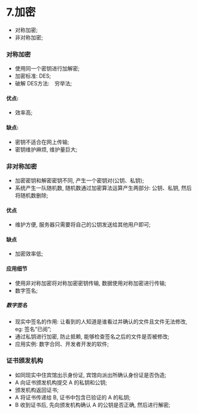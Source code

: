 # 7.加密
- 对称加密;
- 非对称加密;

### 对称加密
- 使用同一个密钥进行加解密;
- 加密标准: DES;
- 破解 DES方法:　穷举法;

#### 优点:
- 效率高;
#### 缺点:
- 密钥不适合在网上传输;
- 密钥维护麻烦, 维护量巨大;

### 非对称加密
- 加密密钥和解密密钥不同, 产生一个密钥对(公钥、私钥);
- 系统产生一队随机数, 随机数通过加密算法运算产生两部分: 公钥、私钥, 然后将随机数删除;
#### 优点
- 维护方便, 服务器只需要将自己的公钥发送给其他用户即可;
#### 缺点
- 加密效率低;

#### 应用细节
- 使用非对称加密将对称加密密钥传输, 数据使用对称加密进行传输;
- 数字签名;

##### 数字签名
- 现实中签名的作用: 让看到的人知道是谁看过并确认的文件且文件无法修改, eg: 签名“已阅”;
- 通过私钥进行加密, 防止抵赖, 能够检查签名之后的文件是否被修改;
- 应用实例: 数字合同、开发者开发的软件;

### 证书颁发机构
- 如同现实中住宾馆出示身份证, 宾馆向派出所确认身份证是否伪造;
- A 向证书颁发机构提交 A 的私钥和公钥;
- 颁发机构返回证书;
- A 将证书传递给 B, 证书中包含已验证的 A 的私钥;
- B 收到证书后, 先向颁发机构确认 A 的公钥是否正确, 然后进行解密;